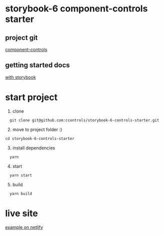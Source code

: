 # storybook-6 component-controls starter

## project git

[component-controls](https://github.com/ccontrols/component-controls)

## getting started docs

[with storybook](https://component-controls.com/tutorial/getting-started/storybook)

# start project

1. clone

```
  git clone git@github.com:ccontrols/storybook-6-controls-starter.git
```

2. move to project folder :)

```
cd storybook-6-controls-starter
```

3. install dependencies

```
  yarn
```

4. start

```
  yarn start
```

5. build

```
  yarn build
```

# live site

[example on netlify](https://storybook-6-controls-starter.netlify.app)
